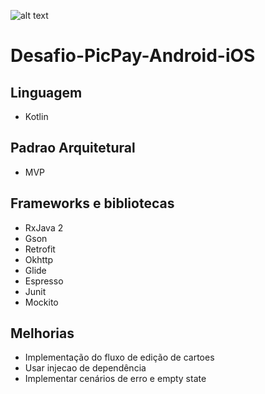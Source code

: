 ![alt text](https://travis-ci.org/felipejm/Desafio-PicPay-Android-iOS.svg?branch=develop "Build Status")
# Desafio-PicPay-Android-iOS

## Linguagem
* Kotlin

## Padrao Arquitetural
 * MVP

## Frameworks e bibliotecas
* RxJava 2
* Gson
* Retrofit
* Okhttp
* Glide
* Espresso
* Junit
* Mockito

## Melhorias
* Implementação do fluxo de edição de cartoes
* Usar injecao de dependência
* Implementar cenários de erro e empty state
